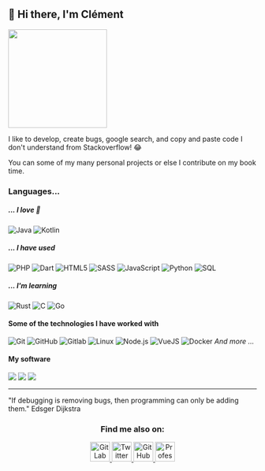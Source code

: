 ## 👋 Hi there, I'm Clément

<img height="200" src="https://img.cleymax.fr/tir-a-l-arc.gif">

I like to develop, create bugs, google search, and copy and paste code I don't understand from Stackoverflow! 😂

You can some of my many personal projects or else I contribute on my book time.

### Languages...

##### _... I love 💙_

![Java](https://img.shields.io/badge/-Java-gray?style=for-the-badge&logo=java)
![Kotlin](https://img.shields.io/badge/-Kotlin-gray?style=for-the-badge&logo=kotlin)

##### _... I have used_

![PHP](https://img.shields.io/badge/-PHP-gray?style=for-the-badge&logo=php)
![Dart](https://img.shields.io/badge/-Dart-gray?style=for-the-badge&logo=dart)
![HTML5](https://img.shields.io/badge/-HTML5-gray?style=for-the-badge&logo=html5)
![SASS](https://img.shields.io/badge/-SASS-gray?style=for-the-badge&logo=sass)
![JavaScript](https://img.shields.io/badge/-JavaScript-gray?style=for-the-badge&logo=javascript)
![Python](https://img.shields.io/badge/-Python-gray?style=for-the-badge&logo=python)
![SQL](https://img.shields.io/badge/-SQL-gray?style=for-the-badge&logo=postgresql)

##### _... I'm learning_
![Rust](https://img.shields.io/badge/-Rust-gray?style=for-the-badge&logo=rust)
![C](https://img.shields.io/badge/-C-gray?style=for-the-badge&logo=c)
![Go](https://img.shields.io/badge/-Go-gray?style=for-the-badge&logo=Go)


#### Some of the technologies I have worked with
![Git](https://img.shields.io/badge/-Git-363636?style=for-the-badge&logo=git&logoColor=F05032)
![GitHub](https://img.shields.io/badge/-GitHub-363636?style=for-the-badge&logo=github&logoColor=FFFFFF)
![Gitlab](https://img.shields.io/badge/-Gitlab-363636?style=for-the-badge&logo=gitlab&logoColor=FFFFFF)
![Linux](https://img.shields.io/badge/-Linux-363636?style=for-the-badge&logo=linux&logoColor=FCC624)
![Node.js](https://img.shields.io/badge/-Node.js-363636?style=for-the-badge&logo=node.js&logoColor=339933)
![VueJS](https://img.shields.io/badge/-VueJS-363636?style=for-the-badge&logo=vue.js&logoColor=61DAFB)
![Docker](https://img.shields.io/badge/-Docker-363636?style=for-the-badge&logo=docker)
_And more ..._

#### My software 
<p>
  <img src="https://img.shields.io/badge/-IntelliJ-0d0d0d?style=for-the-badge&logo=IntelliJ-IDEA&logoColor=ffffff" />
  <img src="https://img.shields.io/badge/-VsCode-0d0d0d?style=for-the-badge&logo=Visual-Studio-Code&logoColor=0083D0" />
  <img src="https://img.shields.io/badge/-JetBrains IDE-0d0d0d?style=for-the-badge&logo=Jetbrains" />
</p>

___

"If debugging is removing bugs, then programming can only be adding them."
Edsger Dijkstra

<h3 align="center">Find me also on:</h3>

<p align="center">
  <a href="https://gitlab.com/Cleymax">
    <img height="40" src="https://img.cleymax.fr/gitlab.svg" alt="GitLab link to profile" />
  </a>
  <a href="https://twitter.com/Cleymax">
    <img height="40" src="https://img.cleymax.fr/twitter.svg" alt="Twitter link to profile" />
  </a>
  <a href="https://github.com/Cleymax">
    <img height="40" src="https://img.cleymax.fr/github.svg" alt="GitHub link to profile" />
  </a>
  <a href="mailto:contact@cleymax.fr">
    <img height="40" src="https://img.cleymax.fr/github.svg" alt="Professional Email" />
  </a>
</p>
